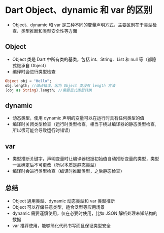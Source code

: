 # Dart Object、dynamic 和 var 的区别
- Object、dynamic 和 var 是三种不同的变量声明方式，主要区别在于类型检查、类型推断和类型安全性等方面

## Object
- Object 类是 Dart 中所有类的基类，包括 int、String、List 和 null 等（都隐式继承自 Object）
- 编译时会进行类型检查
```dart
Object obj = "Hello";
obj.length; //编译错误，因为 Object 类没有 length 方法
(obj as String).length; //需要显式类型转换
```

## dynamic
- 动态类型，使用 dynamic 声明的变量可以在运行时具有任何类型的值
- 编译时关闭类型检查（运行时类型检查，相当于绕过编译器的静态类型检查，所以很可能会导致运行时错误）

## var
- 类型推断关键字，声明变量时让编译器根据初始值自动推断变量的类型，类型一旦确定后​​不可更改（所以本质是静态类型）
- 编译时会进行类型检查（编译时推断类型，之后静态检查）

## 总结
- Object 通用类型、dynamic 动态类型和 var 类型推断
- Object 可以存储任意类型，适合泛型等应用场景
- dynamic 需要谨慎使用，仅在必要时使用，比如 JSON 解析处理未知结构的数据
- var 推荐使用，能够简化代码书写而且保证类型安全